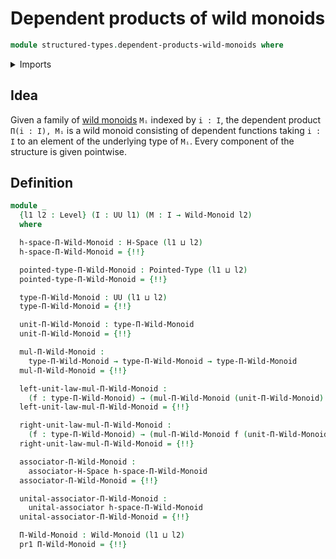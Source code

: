 # Dependent products of wild monoids

```agda
module structured-types.dependent-products-wild-monoids where
```

<details><summary>Imports</summary>

```agda
open import foundation.action-on-identifications-functions
open import foundation.dependent-pair-types
open import foundation.function-extensionality
open import foundation.homotopies
open import foundation.identity-types
open import foundation.unit-type
open import foundation.universe-levels

open import structured-types.dependent-products-h-spaces
open import structured-types.h-spaces
open import structured-types.pointed-types
open import structured-types.wild-monoids
```

</details>

## Idea

Given a family of [wild monoids](structured-types.wild-monoids.md) `Mᵢ` indexed
by `i : I`, the dependent product `Π(i : I), Mᵢ` is a wild monoid consisting of
dependent functions taking `i : I` to an element of the underlying type of `Mᵢ`.
Every component of the structure is given pointwise.

## Definition

```agda
module _
  {l1 l2 : Level} (I : UU l1) (M : I → Wild-Monoid l2)
  where

  h-space-Π-Wild-Monoid : H-Space (l1 ⊔ l2)
  h-space-Π-Wild-Monoid = {!!}

  pointed-type-Π-Wild-Monoid : Pointed-Type (l1 ⊔ l2)
  pointed-type-Π-Wild-Monoid = {!!}

  type-Π-Wild-Monoid : UU (l1 ⊔ l2)
  type-Π-Wild-Monoid = {!!}

  unit-Π-Wild-Monoid : type-Π-Wild-Monoid
  unit-Π-Wild-Monoid = {!!}

  mul-Π-Wild-Monoid :
    type-Π-Wild-Monoid → type-Π-Wild-Monoid → type-Π-Wild-Monoid
  mul-Π-Wild-Monoid = {!!}

  left-unit-law-mul-Π-Wild-Monoid :
    (f : type-Π-Wild-Monoid) → (mul-Π-Wild-Monoid (unit-Π-Wild-Monoid) f) ＝ f
  left-unit-law-mul-Π-Wild-Monoid = {!!}

  right-unit-law-mul-Π-Wild-Monoid :
    (f : type-Π-Wild-Monoid) → (mul-Π-Wild-Monoid f (unit-Π-Wild-Monoid)) ＝ f
  right-unit-law-mul-Π-Wild-Monoid = {!!}

  associator-Π-Wild-Monoid :
    associator-H-Space h-space-Π-Wild-Monoid
  associator-Π-Wild-Monoid = {!!}

  unital-associator-Π-Wild-Monoid :
    unital-associator h-space-Π-Wild-Monoid
  unital-associator-Π-Wild-Monoid = {!!}

  Π-Wild-Monoid : Wild-Monoid (l1 ⊔ l2)
  pr1 Π-Wild-Monoid = {!!}
```
